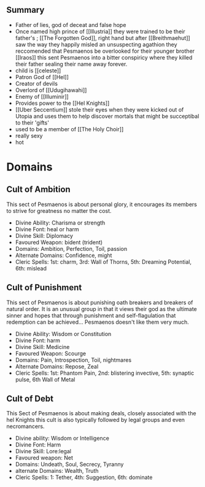 ## Summary
- Father of lies, god of deceat and false hope
- Once named high prince of [[Illustria]] they were trained to be their father's ; [[The Forgotten God]], right hand but after [[Breithmaehut]] saw the way they happily misled an unsuspecting agathion they reccomended  that Pesmaenos be overlooked for their younger brother [[Iraos]] this sent Pesmaenos into a bitter conspiricy where they killed their father sealing their name away forever. 
- child is [[celeste]]
- Patron God of [[Hel]]
- Creator of devils
- Overlord of [[Udugihawahi]]
- Enemy of [[Illuminir]]
- Provides power to the [[Hel Knights]]
- [[Uber Seccentium]] stole their eyes when they were kicked out of Utopia and uses them to help discover mortals that might be succeptibal to their 'gifts'
- used to be a member of  [[The Holy Choir]]
- really sexy
- hot

# Domains

## Cult of Ambition
This sect of Pesmaenos is about personal glory, it encourages its members to strive for greatness no matter the cost. 
- Divine Ability: Charisma or strength 
- Divine Font: heal or harm 
- Divine Skill: Diplomacy 
- Favoured Weapon: bident (trident)
- Domains:  Ambition, Perfection, Toil, passion
- Alternate Domains: Confidence, might
- Cleric Spells: 1st: charm, 3rd: Wall of Thorns, 5th: Dreaming Potential, 6th: mislead

## Cult of Punishment
This sect of Pesmaenos is about punishing oath breakers and breakers of natural order. It is an unusual group in that it views their god as the ultimate sinner and hopes that through punishment and self-flagulation that redemption can be achieved... Pesmaenos doesn't like them very much.
- Divine Ability: Wisdom or Constitution 
- Divine Font: harm 
- Divine Skill: Medicine 
- Favoured Weapon: Scourge
- Domains:  Pain, Introspection, Toil, nightmares
- Alternate Domains: Repose, Zeal
- Cleric Spells: 1st: Phantom Pain, 2nd: blistering invective, 5th: synaptic pulse, 6th Wall of Metal

## Cult of Debt
This Sect of Pesmaenos is about making deals, closely associated with the hel Knights this cult is also typically followed by legal groups and even necromancers.
- Divine ability: Wisdom or Intelligence
- Divine Font: Harm
- Divine Skill: Lore:legal
- Favoured weapon: Net
- Domains: Undeath, Soul, Secrecy, Tyranny
- alternate Domains: Wealth, Truth
- Cleric Spells: 1: Tether, 4th: Suggestion, 6th: dominate